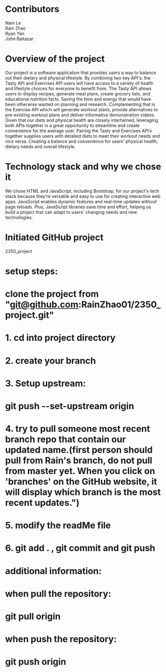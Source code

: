# Contributors
Nam Le<br />
Rain Zhao<br />
Ryan Yan<br />
John Baltazar<br />

# Overview of the project

Our project is a software application that provides users a way to balance out their dietary and physical lifestyle. By combining two key API's: the Tasty API and Exercises API users will have access to a variety of health and lifestyle choices for everyone to benefit from. The Tasty API allows users to display recipes, generate meal plans, create grocery lists, and educational nutrition facts. Saving the time and energy that would have been otherwise wasted on planning and research. Complementing that is the Exercise API which will generate workout plans, provide alternatives to pre-existing workout plans and deliver informative demonstration videos. Given that our diets and physical health are closely intertwined, leveraging both APIs together is a great opportunity to streamline and create convenience for the average user. Pairing the Tasty and Exercises API’s together supplies users with detailed diets to meet their workout needs and vice versa. Creating a balance and convenience for users' physical health, dietary needs and overall lifestyle.

# Technology stack and why we chose it

We chose HTML and JavaScript, including Bootstrap, for our project's tech stack because they're versatile and easy to use for creating interactive web apps. JavaScript enables dynamic features and real-time updates without page reloads. Plus, JavaScript libraries save time and effort, helping us build a project that can adapt to users' changing needs and new technologies.



# Initiated GitHub project 

2350_project



# setup steps:
# clone the project from "git@github.com:RainZhao01/2350_project.git"

# 1. cd into project directory

# 2. create your branch

# 3. Setup upstream:
# git push --set-upstream origin

# 4. try to pull someone most recent branch repo that contain our updated name.(first person should pull from Rain's branch, do not pull from master yet. When you click on 'branches' on the GitHub website, it will display which branch is the most recent updates.")

# 5. modify the readMe file

# 6. git add . , git commit and git push


# additional information:
# when pull the repository:
# git pull origin <your branch name>
# when push the repository:
# git push origin <your branch name>



